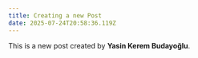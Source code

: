 ```yaml
---
title: Creating a new Post
date: 2025-07-24T20:58:36.119Z
---
```


This is a new post created by **Yasin Kerem Budayoğlu**.